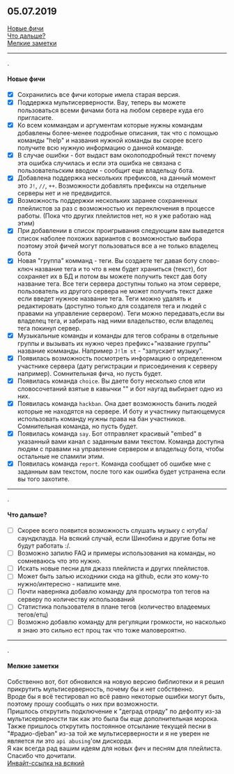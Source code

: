 ﻿## 05.07.2019
  
[Новые фичи](#Новые_фичи)  
[Что дальше?](#Что_дальше)  
[Мелкие заметки](#Мелкие_заметки)  
___
.
<a name="Новые_фичи"/>
#### Новые фичи
- [x] Сохранились все фичи которые имела старая версия.
- [x] Поддержка мультисерверности. Вау, теперь вы можете пользоваться всеми фичами бота на любом сервере куда его пригласите.  
- [x] Ко всем коммандам и аргументам которые нужны командам добавлены более-менее подробные описания, так что с помощью команды "help" и названия нужной команды вы скорее всего получите всю нужную информацию о данной команде.
- [x] В случае ошибки - бот выдаст вам околоподробный текст почему эта ошибка случилась и если эта ошибка не связана с пользовательским вводом - сообщит еще владельцу бота.  
- [x] Добавлена поддержка нескольких префиксов, на данный момент это `J!`, `//`, `++`. Возможности добавлять префиксы на отдельные серверы нет и не предвидится.
- [x] Возможность поддержки нескольких заранее сохраненных плейлистов за раз с возможностью их переключения в процессе работы. (Пока что других плейлистов нет, но я уже работаю над этим)
- [x] При добавлении в список проигрывания следующим вам выведется список наболее похожих вариантов с возможностью выбора поэтому этой фичей могут пользоваться все а не только владелец бота
- [x] Новая "группа" комманд - теги. Вы создаете тег давая боту слово-ключ название тега и то что в нем будет храниться (текст), бот сохраняет их в БД и потом вы можете получить текст дав боту название тега. Все теги сервера доступны только на этом сервере, пользователь из другого сервера не может получить текст даже если введет нужное название тега. Теги можно удалять и редактировать (доступно только для создателя тега и людей с правами на управление сервером). Теги можно передавать,если вы владелец тега, и забирать над ними владельство, если владелец тега покинул сервер.
- [x] Музыкальные команды и команды для тегов собраны в отдельные группы и вызывать их нужно через префикс+"название группы" название комманды. Например `J!lm st` - "запускает музыку".
- [x] Появилась возможность посмотреть информацию о определенном участнике сервера (дату регистрации и присоединения к серверу например). Сомнительная фича, но пусть будет.
- [x] Появилась команда `choice`. Вы даете боту несколько слов или словосочетаний взятые в кавычки "" и бот наугад выбирает одно из них.
- [x] Появилась команда `hackban`. Она дает возможность банить людей которые не находятся на сервере. И боту и участнику пытающемуся использовать команду нужны права на бан участников. Сомнительная команда, но пусть будет. 
- [x] Появилась команда `say`. Бот отправляет красивый "embed" в указанный вами канал с заданным вами текстом. Команда доступна людям с правами на управление сервером и владельцу бота, чтобы остальные не спамили этим.
- [x] Появилась команда  `report`. Команда сообщает об ошибке мне с заданным вам текстом, после того как ошибка будет устранена если вы того захотите.
___
.
<a name="Что_дальше"/>
#### Что дальше?
- [ ] Скорее всего появится возможность слушать музыку с ютуба/саундклауда. На всякий случай, если Шинобина и другие боты не будут работать :/.
- [ ] Возможно запилю FAQ и примеры использования на команды, но сомневаюсь что это нужно.
- [ ] Искать новые песни для джазз плейлиста и других плейлистов.
- [ ] Может быть залью исходники сюда на github, если это кому-то нужно/интересно - напишите мне.
- [ ] Почти наверняка добавлю команду для просмотра топ тегов на серверу по количеству использований
- [ ] Статистика пользователя в плане тегов (количество владеемых тегов/етц)
- [ ] Возможно добавлю команду для регуляции громкости, но насколько я знаю это сильно ест проц так что тоже маловероятно.
___
.
<a name="Мелкие_заметки"/>
#### Мелкие заметки
Собственно вот, бот обновился на новую версию библиотеки и я решил прикрутить мультисерверность, почему бы и нет собственно.  
Вроде бы я всё тестировал но всё равно некоторые ошибки могут быть, поэтому прошу сообщать о них при возможности.  
Пришлось открутить подключение к "деград отряду" по дефолту из-за мультисерверности так как это была бы еще дополнительная морока.  
Также пришлось открутить постоянное отсылание текущей песни в "#радио-djeban" из-за той же мультисерверности и я не уверен не является ли это `api abusing`'ом дискорда.  
Я как всегда рад вашим идеям для новых фич и песням для плейлиста.
Спасибо что дочитали.   
[Инвайт-ссылка на всякий](https://discordapp.com/api/oauth2/authorize?client_id=516738016098910208&permissions=120966212&scope=bot)
